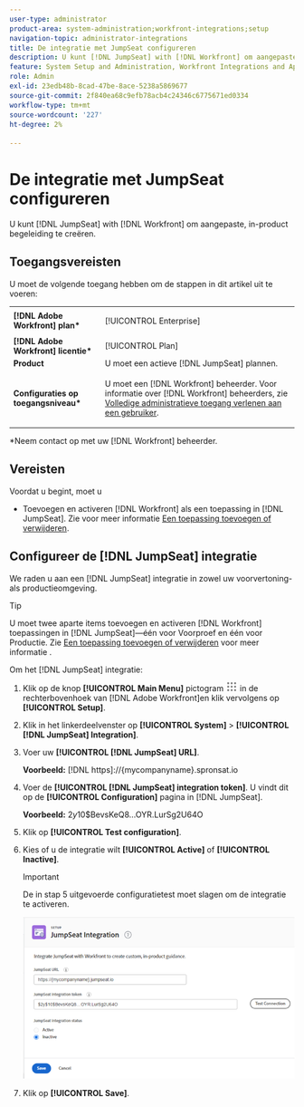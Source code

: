 ```yaml
---
user-type: administrator
product-area: system-administration;workfront-integrations;setup
navigation-topic: administrator-integrations
title: De integratie met JumpSeat configureren
description: U kunt [!DNL JumpSeat] with [!DNL Workfront] om aangepaste, in-product begeleiding te creëren.
feature: System Setup and Administration, Workfront Integrations and Apps
role: Admin
exl-id: 23edb48b-8cad-47be-8ace-5238a5869677
source-git-commit: 2f840ea68c9efb78acb4c24346c6775671ed0334
workflow-type: tm+mt
source-wordcount: '227'
ht-degree: 2%

---
```


# De integratie met JumpSeat configureren

U kunt [!DNL JumpSeat] with [!DNL Workfront] om aangepaste, in-product begeleiding te creëren.

## Toegangsvereisten

U moet de volgende toegang hebben om de stappen in dit artikel uit te voeren:

<table style="table-layout:auto"> 
 <col> 
 <col> 
 <tbody> 
  <tr> 
   <td role="rowheader"><strong>[!DNL Adobe Workfront] plan*</strong></td> 
   <td> <p>[!UICONTROL Enterprise] </p> </td> 
  </tr> 
  <tr> 
   <td role="rowheader"><strong>[!DNL Adobe Workfront] licentie*</strong></td> 
   <td>[!UICONTROL Plan]</td> 
  </tr> 
  <tr> 
   <td role="rowheader"><strong>Product</strong></td> 
   <td>U moet een actieve [!DNL JumpSeat] plannen.</td> 
  </tr> 
  <tr> 
   <td role="rowheader"><strong>Configuraties op toegangsniveau*</strong></td> 
   <td> <p> U moet een [!DNL Workfront] beheerder. Voor informatie over [!DNL Workfront] beheerders, zie <a href="../../administration-and-setup/add-users/configure-and-grant-access/grant-a-user-full-administrative-access.md" class="MCXref xref">Volledige administratieve toegang verlenen aan een gebruiker</a>.</p> </td> 
  </tr> 
 </tbody> 
</table>

&#42;Neem contact op met uw [!DNL Workfront] beheerder.

## Vereisten

Voordat u begint, moet u

* Toevoegen en activeren [!DNL Workfront] als een toepassing in [!DNL JumpSeat]. Zie voor meer informatie [Een toepassing toevoegen of verwijderen](https://support.jumpseat.io/article/how-to-add-an-application/).

## Configureer de [!DNL JumpSeat] integratie

We raden u aan een [!DNL JumpSeat] integratie in zowel uw voorvertoning- als productieomgeving.

>[!TIP]
>
>U moet twee aparte items toevoegen en activeren [!DNL Workfront] toepassingen in [!DNL JumpSeat]—één voor Voorproef en één voor Productie. Zie [Een toepassing toevoegen of verwijderen](https://support.jumpseat.io/article/how-to-add-an-application/) voor meer informatie .

Om het [!DNL JumpSeat] integratie:

1. Klik op de knop **[!UICONTROL Main Menu]** pictogram ![](assets/main-menu-icon.png) in de rechterbovenhoek van [!DNL Adobe Workfront]en klik vervolgens op **[!UICONTROL Setup]**.
1. Klik in het linkerdeelvenster op **[!UICONTROL System]** > **[!UICONTROL [!DNL JumpSeat] Integration]**.
1. Voer uw **[!UICONTROL [!DNL JumpSeat] URL]**.

   **Voorbeeld:** [!DNL https]://{mycompanyname}.spronsat.io

1. Voer de **[!UICONTROL [!DNL JumpSeat] integration token]**. U vindt dit op de **[!UICONTROL Configuration]** pagina in [!DNL JumpSeat].

   **Voorbeeld:** $2y$10$BevsKeQ8...OYR.LurSg2U64O

1. Klik op **[!UICONTROL Test configuration]**.
1. Kies of u de integratie wilt **[!UICONTROL Active]** of **[!UICONTROL Inactive]**.

   >[!IMPORTANT]
   >
   >De in stap 5 uitgevoerde configuratietest moet slagen om de integratie te activeren.

   ![JumpSeat Integration-pagina](assets/jumpseat-integration-page.png)

1. Klik op **[!UICONTROL Save]**.
